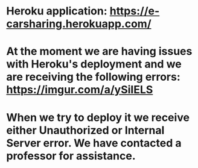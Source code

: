 # Heroku application: https://e-carsharing.herokuapp.com/
#
# At the moment we are having issues with Heroku's deployment and we are receiving the following errors: https://imgur.com/a/ySiIELS
# When we try to deploy it we receive either Unauthorized or Internal Server error. We have contacted a professor for assistance.
#
